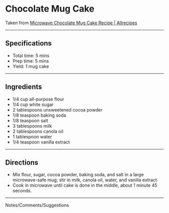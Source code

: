 # Chocolate Mug Cake

Taken from
[Microwave Chocolate Mug Cake Recipe \| Allrecipes](https://www.allrecipes.com/recipe/241038/microwave-chocolate-mug-cake/)

---
## Specifications
- Total time: 5 mins
- Prep time: 5 mins
- Yield: 1 mug cake

---
## Ingredients

- 1/4 cup all-purpose flour
- 1/4 cup white sugar
- 2 tablespoons unsweetened cocoa powder
- 1/8 teaspoon baking soda
- 1/8 teaspoon salt
- 3 tablespoons milk
- 2 tablespoons canola oil
- 1 tablespoon water
- 1/4 teaspoon vanilla extract

---
## Directions

- Mix flour, sugar, cocoa powder, baking soda, and salt in a large microwave-safe mug; stir in milk, canola oil, water, and vanilla extract.
- Cook in microwave until cake is done in the middle, about 1 minute 45 seconds.

---
Notes/Comments/Suggestions

